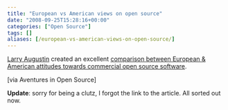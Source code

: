 ```yaml
---
title: "European vs American views on open source"
date: "2008-09-25T15:28:16+00:00"
categories: ["Open Source"]
tags: []
aliases: [/european-vs-american-views-on-open-source/]
---
```


[Larry Augustin](http://lmaugustin.typepad.com/lma/) created an excellent [comparison between European &amp; American attitudes towards commercial open source software](http://lmaugustin.typepad.com/lma/2008/09/commercial-open-source-in-europe-verses-the-us.html).

[via Aventures in Open Source]

**Update**: sorry for being a clutz, I forgot the link to the article. All sorted out now.
